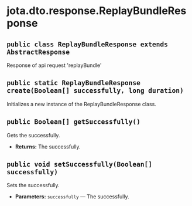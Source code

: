 # jota.dto.response.ReplayBundleResponse

## `public class ReplayBundleResponse extends AbstractResponse`

Response of api request 'replayBundle'

## `public static ReplayBundleResponse create(Boolean[] successfully, long duration)`

Initializes a new instance of the ReplayBundleResponse class.

## `public Boolean[] getSuccessfully()`

Gets the successfully.

 * **Returns:** The successfully.

## `public void setSuccessfully(Boolean[] successfully)`

Sets the successfully.

 * **Parameters:** `successfully` — The successfully.
